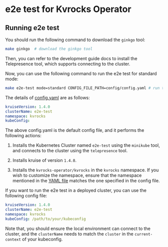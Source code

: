 # e2e test for Kvrocks Operator

## Running e2e test
You should run the following command to download the `ginkgo` tool:

```bash
make ginkgo  # download the ginkgo tool
```

Then, you can refer to the development guide docs to install the Telepresence tool, which supports connecting to the cluster.

Now, you can use the following command to run the e2e test for standard mode:
```bash
make e2e-test mode=standard CONFIG_FILE_PATH=config/config.yaml # run the e2e test for standard mode
```

The details of [config.yaml](config/config.yaml) are as follows:
```yaml
kruiseVersion: 1.4.0
clusterName: e2e-test
namespace: kvrocks
kubeConfig:
```
The above config.yaml is the default config file, and it performs the following actions:

1. Installs the Kubernetes Cluster named `e2e-test` using the `minikube` tool, and connects to the cluster using the `telepresence` tool.

2. Installs kruise of version `1.4.0`.

3. Installs the `kvrocks-operator/kvrocks` in the `kvrocks` namespace. If you wish to customize the namespace, ensure that the namespace mentioned in the [YAML file](../../examples/standard.yaml) matches the one specified in the config file.

If you want to run the e2e test in a deployed cluster, you can use the following config file:

```yaml
kruiseVersion: 1.4.0
clusterName: e2e-test
namespace: kvrocks
kubeConfig: /path/to/your/kubeconfig
```
Note that, you should ensure the local environment can connect to the cluster, and the `clusterName` needs to match the `cluster` in the `current-context` of your kubeconfig.